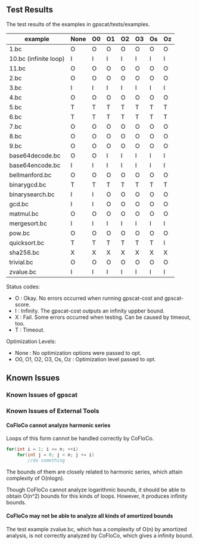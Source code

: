 ## Test Results
The test results of the examples in gpscat/tests/examples.

| example                     | None | O0 | O1 | O2 | O3 | Os | Oz |
| --------------------------- | ---- | -- | -- | -- | -- | -- | -- |
| 1.bc                        |    O |  O |  O |  O |  O |  O |  O |  
| 10.bc (infinite loop)       |    I |  I |  I |  I |  I |  I |  I |
| 11.bc                       |    O |  O |  O |  O |  O |  O |  O |
| 2.bc                        |    O |  O |  O |  O |  O |  O |  O |
| 3.bc                        |    I |  I |  I |  I |  I |  I |  I |
| 4.bc                        |    O |  O |  O |  O |  O |  O |  O |
| 5.bc                        |    T |  T |  T |  T |  T |  T |  T |
| 6.bc                        |    T |  T |  T |  T |  T |  T |  T |
| 7.bc                        |    O |  O |  O |  O |  O |  O |  O |
| 8.bc                        |    O |  O |  O |  O |  O |  O |  O |
| 9.bc                        |    O |  O |  O |  O |  O |  O |  O |
| base64decode.bc             |    O |  O |  I |  I |  I |  I |  I |
| base64encode.bc             |    I |  I |  I |  I |  I |  I |  I |
| bellmanford.bc              |    O |  O |  O |  O |  O |  O |  O |
| binarygcd.bc                |    T |  T |  T |  T |  T |  T |  T |
| binarysearch.bc             |    I |  I |  O |  O |  O |  O |  O |
| gcd.bc                      |    I |  I |  O |  O |  O |  O |  O |
| matmul.bc                   |    O |  O |  O |  O |  O |  O |  O |
| mergesort.bc                |    I |  I |  I |  I |  I |  I |  I |
| pow.bc                      |    O |  O |  O |  O |  O |  O |  O |
| quicksort.bc                |    T |  T |  T |  T |  T |  T |  I |
| sha256.bc                   |    X |  X |  X |  X |  X |  X |  X |
| trivial.bc                  |    O |  O |  O |  O |  O |  O |  O |
| zvalue.bc                   |    I |  I |  I |  I |  I |  I |  I |

Status codes:
- O : Okay. No errors occurred when running gpscat-cost and gpscat-score.
- I : Infinity. The gpscat-cost outputs an infinity uppber bound.
- X : Fail. Some errors occurred when testing. Can be caused by timeout, too.
- T : Timeout.

Optimization Levels:
- None : No optimization options were passed to opt.
- O0, O1, O2, O3, Os, Oz : Optimization level passed to opt.

## Known Issues

### Known Issues of gpscat

### Known Issues of External Tools

#### CoFloCo cannot analyze harmonic series

Loops of this form cannot be handled correctly by CoFloCo.

```cpp
for(int i = 1; i <= n; ++i)
    for(int j = 0; j < n; j += i)
        //do something
```

The bounds of them are closely related to harmonic series, which attain
complexity of O(nlogn).

Though CoFloCo cannot analyze logarithmic bounds, it should be able
to obtain O(n^2) bounds for this kinds of loops. However, it produces
infinity bounds.

#### CoFloCo may not be able to analyze all kinds of amortized bounds

The test example zvalue.bc, which has a complexity of O(n) by amortized
analysis, is not correctly analyzed by CoFloCo, which gives a infinity bound.
